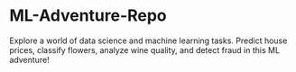 # ML-Adventure-Repo
Explore a world of data science and machine learning tasks. Predict house prices, classify flowers, analyze wine quality, and detect fraud in this ML adventure!
